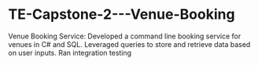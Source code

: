 # TE-Capstone-2---Venue-Booking

Venue Booking Service: Developed a command line booking service for venues in C# and SQL. Leveraged queries to store and retrieve data based on user inputs. Ran integration testing
